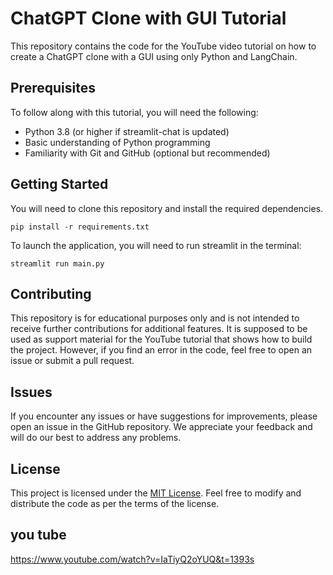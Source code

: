 # ChatGPT Clone with GUI Tutorial

This repository contains the code for the YouTube video tutorial on how to create a ChatGPT clone with a GUI using only Python and LangChain.

## Prerequisites

To follow along with this tutorial, you will need the following:

- Python 3.8 (or higher if streamlit-chat is updated)
- Basic understanding of Python programming
- Familiarity with Git and GitHub (optional but recommended)

## Getting Started

You will need to clone this repository and install the required dependencies.

  ```
  pip install -r requirements.txt
  ```

To launch the application, you will need to run streamlit in the terminal:
  ```
  streamlit run main.py
  ```

## Contributing

This repository is for educational purposes only and is not intended to receive further contributions for additional features.
It is supposed to be used as support material for the YouTube tutorial that shows how to build the project. However, if you find an error in the code, feel free to open an issue or submit a pull request.


## Issues

If you encounter any issues or have suggestions for improvements, please open an issue in the GitHub repository. We appreciate your feedback and will do our best to address any problems.

## License

This project is licensed under the [MIT License](LICENSE). Feel free to modify and distribute the code as per the terms of the license.

## you tube

https://www.youtube.com/watch?v=IaTiyQ2oYUQ&t=1393s
